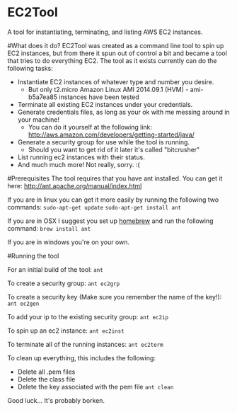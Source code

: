 # EC2Tool
A tool for instantiating, terminating, and listing AWS EC2 instances.

#What does it do?
EC2Tool was created as a command line tool to spin up EC2 instances, but
from there it spun out of control a bit and became a tool that tries to
do everything EC2.  The tool as it exists currently can do the following 
tasks:

* Instantiate EC2 instances of whatever type and number you desire.
  * But only t2.micro Amazon Linux AMI 2014.09.1 (HVM) - ami-b5a7ea85 instances have been tested
* Terminate all existing EC2 instances under your credentials.
* Generate credentials files, as long as your ok with me messing around in your machine!
  * You can do it yourself at the following link:  http://aws.amazon.com/developers/getting-started/java/
* Generate a security group for use while the tool is running.  
  * Should you want to get rid of it later it's called "bitcrusher"
* List running ec2 instances with their status.
* And much much more!  Not really, sorry.  :(

#Prerequisites
The tool requires that you have ant installed.  You can get it here:
http://ant.apache.org/manual/index.html

If you are in linux you can get it more easily by running the
following two commands:
    ```sudo-apt-get update```
    ```sudo-apt-get install ant```

If you are in OSX I suggest you set up
[homebrew](http://brew.sh/ "Homebrew") and 
run the following command:
    ```brew install ant```

If you are in windows you're on your own.

#Running the tool

For an initial build of the tool:
	```ant```

To create a security group:
    ```ant ec2grp```

To create a security key (Make sure you remember the name of the key!):
    ```ant ec2gen```

To add your ip to the existing security group:
    ```ant ec2ip```

To spin up an ec2 instance:
    ```ant ec2inst```

To terminate all of the running instances:
    ```ant ec2term```

To clean up everything, this includes the following:
* Delete all .pem files
* Delete the class file
* Delete the key associated with the pem file 
	```ant clean```

Good luck...  It's probably borken.
